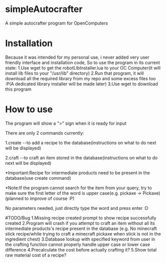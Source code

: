 # simpleAutocrafter
A simple autocrafter program for OpenComputers

# Installation
Because it was intended for my personal use, i never added very user friendly interface and installation code, So to use the program in its current state:
1.Use wget to get the robotLibInstaller.lua to your OC Computer(it will install lib files to your "/usr/lib" directory)
2.Run that program, it will download all the required library from my repo and some excess files too :P(A dedicated library installer will be made later)
3.Use wget to download this program

# How to use
The program will show a ">" sign when it is ready for input

There are only 2 commands currently:

1.create --to add a recipe to the database(instructions on what to do next will be displayed)

2.craft --to craft an item stored in the database(instructions on what to do next will be displayed)

*Important:Recipe for intermediate products need to be present in the database(use create command)

*Note:If the program cannot search for the item from your query, try to make sure the first letter of the word is upper case(e.g. pickaxe -> Pickaxe)(planned to improve of course :P)

No parameters needed, just directly type the word and press enter :D

#TODO/Bug
1.Missing recipe created prompt to show recipe successfully created
2.Program will crash if you attempt to craft an item without all its intermediate products's recipe present in the database
(e.g. No minecraft stick recipe/while trying to craft a minecraft pickaxe when stick is not in the ingredient chest)
3.Database lookup with specified keyword from user in the crafting function cannot properly handle upper case or lower case difference
4.Precalculate the cost before actually crafting it?
5.Show total raw material cost of a recipe?
